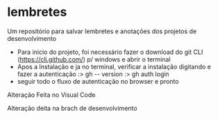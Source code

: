 # lembretes
Um repositório para salvar lembretes e anotações dos projetos de desenvolvimento

 - Para inicio do projeto, foi necessário fazer o download do git CLI (https://cli.github.com/) p/ windows e abrir o terminal
 - Apos a Instalação e ja no terminal, verificar a instalação digitando e fazer a autenticação
   :> gh -- version
   :> gh auth login
- seguir todo o fluxo de autenticação no browser e pronto


Alteração Feita no Visual Code

Alteração deita na brach de desenvolvimento